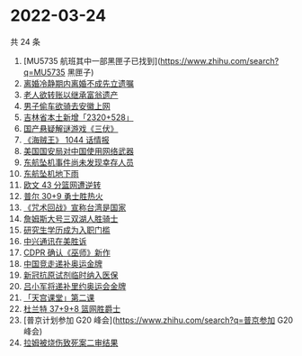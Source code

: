 # 2022-03-24

共 24 条

<!-- BEGIN ZHIHUSEARCH -->
<!-- 最后更新时间 Thu Mar 24 2022 11:17:31 GMT+0800 (China Standard Time) -->
1. [MU5735 航班其中一部黑匣子已找到](https://www.zhihu.com/search?q=MU5735 黑匣子)
1. [离婚冷静期内离婚不成先立遗嘱](https://www.zhihu.com/search?q=离婚冷静期遗嘱)
1. [老人欲转账以继承富翁遗产](https://www.zhihu.com/search?q=老人被骗)
1. [男子偷车欲骑去安徽上网](https://www.zhihu.com/search?q=男子偷车上网)
1. [吉林省本土新增「2320+528」](https://www.zhihu.com/search?q=吉林疫情)
1. [国产悬疑解谜游戏《三伏》](https://www.zhihu.com/search?q=三伏)
1. [《海贼王》 1044 话情报](https://www.zhihu.com/search?q=海贼王1044)
1. [美国国安局对中国使用网络武器](https://www.zhihu.com/search?q=美国国安局)
1. [东航坠机事件尚未发现幸存人员](https://www.zhihu.com/search?q=暂未发现幸存人员)
1. [东航坠机地下雨](https://www.zhihu.com/search?q=东航坠机地下雨)
1. [欧文 43 分篮网遭逆转](https://www.zhihu.com/search?q=篮网)
1. [普尔 30+9 勇士胜热火](https://www.zhihu.com/search?q=勇士)
1. [《咒术回战》宣称台湾是国家](https://www.zhihu.com/search?q=咒术回战)
1. [詹姆斯大号三双湖人胜骑士](https://www.zhihu.com/search?q=湖人)
1. [研究生学历成为入职门槛](https://www.zhihu.com/search?q=研究生学历)
1. [中兴通讯在美胜诉](https://www.zhihu.com/search?q=中兴通讯)
1. [CDPR 确认《巫师》新作](https://www.zhihu.com/search?q=巫师3)
1. [中国竞走递补奥运金牌](https://www.zhihu.com/search?q=竞走金牌)
1. [新冠抗原试剂临时纳入医保](https://www.zhihu.com/search?q=新冠抗原试剂)
1. [吕小军将递补里约奥运会金牌](https://www.zhihu.com/search?q=吕小军递补金牌)
1. [「天宫课堂」第二课](https://www.zhihu.com/search?q=天宫课堂)
1. [杜兰特 37+9+8 篮网胜爵士](https://www.zhihu.com/search?q=篮网)
1. [普京计划参加 G20 峰会](https://www.zhihu.com/search?q=普京参加 G20 峰会)
1. [拉姆被烧伤致死案二审结果](https://www.zhihu.com/search?q=拉姆被烧伤致死案)
<!-- END ZHIHUSEARCH -->
